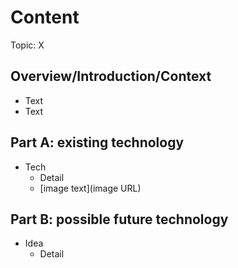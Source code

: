 # Content
Topic: X

## Overview/Introduction/Context
* Text
* Text

## Part A: existing technology
* Tech
  * Detail
  * [image text](image URL)

## Part B: possible future technology
* Idea
  * Detail


<link rel="preconnect" href="https://fonts.googleapis.com">
<link rel="preconnect" href="https://fonts.gstatic.com" crossorigin>
<link href="https://fonts.googleapis.com/css2?family=Jersey+10&family=Tinos:ital,wght@0,400;0,700;1,400;1,700&display=swap" rel="stylesheet">

